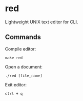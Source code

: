 # red
Lightweight UNIX text editor for CLI.

## Commands

Compile editor:
```
make red
```

Open a document:
```
./red [file_name]
```

Exit editor:
```
ctrl + q
```
